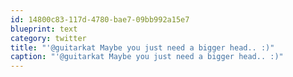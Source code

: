 ```yaml
---
id: 14800c83-117d-4780-bae7-09bb992a15e7
blueprint: text
category: twitter
title: "'@guitarkat Maybe you just need a bigger head.. :)"
caption: "'@guitarkat Maybe you just need a bigger head.. :)"
---
```

